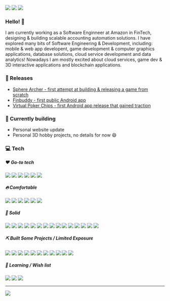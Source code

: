<!-- TODO: cover -->

[![](https://img.shields.io/badge/-Homepage-informational?style=flat&logo=github&color=181717&logoColor=ffffff)](https://elatoskinas.github.io/)
[![](https://img.shields.io/badge/-Email%20me%21-informational?style=flat&logo=gmail&color=ea4335&logoColor=ffffff)](mailto:evaldaslatoskinas@gmail.com)
[![](https://img.shields.io/badge/-Linkedin-informational?style=flat&logo=linkedin&color=0077b5&logoColor=ffffff)](https://www.linkedin.com/in/evaldas-latoskinas/)

### Hello! 👋
I am currently working as a Software Enginneer at Amazon in FinTech, designing & building scalable accounting automation solutions. I have explored many bits of Software Engineering & Development, including: mobile & web app developent, game development & computer graphics applications, database solutions, cloud service development and data analytics! Nowadays I am mostly excited about cloud services, game dev & 3D interactive applications and blockchain applications.

### 🚀 Releases
* [Sphere Archer - first attempt at building & releasing a game from scratch](https://play.google.com/store/apps/details?id=com.SphereArcher)
* [Finbuddy - first public Android app](https://play.google.com/store/apps/details?id=emporium.financecalendar&hl=en&gl=US)
* [Virtual Poker Chips - first Android app release that gained traction](https://play.google.com/store/apps/details?id=enlightenworks.VirtualPokerChips)

### 🔨 Currently building
* Personal website update
* Personal 3D hobby projects, no details for now 😄

### 💻 Tech

##### ❤️ Go-to tech
![](https://img.shields.io/badge/-Python-informational?style=flat&logo=Python&logoColor=white&color=ED473D)
![](https://img.shields.io/badge/-Javascript-informational?style=flat&logo=Javascript&logoColor=white&color=ED473D)
![](https://img.shields.io/badge/-Typescript-informational?style=flat&logo=Typescript&logoColor=white&color=ED473D)
![](https://img.shields.io/badge/-React-informational?style=flat&logo=React&logoColor=white&color=ED473D)
![](https://img.shields.io/badge/-AWS-informational?style=flat&logo=amazon-aws&logoColor=white&color=ED473D)
![](https://img.shields.io/badge/-Windows-informational?style=flat&logo=Windows&logoColor=white&color=ED473D)

##### 🔥 Comfortable
![](https://img.shields.io/badge/-Java-informational?style=flat&logo=openjdk&logoColor=white&color=EA9813)
![](https://img.shields.io/badge/-C%23-informational?style=flat&logo=c-sharp&logoColor=white&color=EA9813)
![](https://img.shields.io/badge/-HTML-informational?style=flat&logo=html5&logoColor=white&color=EA9813)
![](https://img.shields.io/badge/-CSS-informational?style=flat&logo=css3&logoColor=white&color=EA9813)
![](https://img.shields.io/badge/-DynamoDB-informational?style=flat&logo=amazondynamodb&logoColor=white&color=EA9813)
![](https://img.shields.io/badge/-Unity-informational?style=flat&logo=Unity&logoColor=white&color=EA9813)

##### 💎 Solid
![](https://img.shields.io/badge/-C++-informational?style=flat&logo=c%2B%2B&logoColor=white&color=58C3CE)
![](https://img.shields.io/badge/-SQLite-informational?style=flat&logo=sqlite&logoColor=white&color=58C3CE)
![](https://img.shields.io/badge/-Android-informational?style=flat&logo=Android&logoColor=white&color=58C3CE)
![](https://img.shields.io/badge/-Gradle-informational?style=flat&logo=gradle&logoColor=white&color=58C3CE)
![](https://img.shields.io/badge/-Jekyll-informational?style=flat&logo=jekyll&logoColor=white&color=58C3CE)
![](https://img.shields.io/badge/-Node.js-informational?style=flat&logo=node.js&logoColor=white&color=58C3CE)
![](https://img.shields.io/badge/-Redis-informational?style=flat&logo=redis&logoColor=white&color=58C3CE)
![](https://img.shields.io/badge/-Solidity-informational?style=flat&logo=solidity&logoColor=white&color=58C3CE)
![](https://img.shields.io/badge/-EVM-informational?style=flat&logo=ethereum&logoColor=white&color=58C3CE)
![](https://img.shields.io/badge/-Terraform-informational?style=flat&logo=terraform&logoColor=white&color=58C3CE)
![](https://img.shields.io/badge/-Docker-informational?style=flat&logo=docker&logoColor=white&color=58C3CE)
![](https://img.shields.io/badge/-PostgreSQL-informational?style=flat&logo=postgresql&logoColor=white&color=58C3CE)
![](https://img.shields.io/badge/-Timescale-informational?style=flat&logo=timescale&logoColor=white&color=58C3CE)
![](https://img.shields.io/badge/-IPFS-informational?style=flat&logo=ipfs&logoColor=white&color=58C3CE)
![](https://img.shields.io/badge/-Mac%20OSx-informational?style=flat&logo=apple&logoColor=white&color=58C3CE)

##### ⛏️ Built Some Projects / Limited Exposure
![](https://img.shields.io/badge/-Scala-informational?style=flat&logo=Scala&logoColor=white&color=44C97C)
![](https://img.shields.io/badge/-MongoDB-informational?style=flat&logo=MongoDB&logoColor=white&color=44C97C)
![](https://img.shields.io/badge/-Spring-informational?style=flat&logo=Spring&logoColor=white&color=44C97C)
![](https://img.shields.io/badge/-Bash-informational?style=flat&logo=gnu-bash&logoColor=white&color=44C97C)
![](https://img.shields.io/badge/-Assembly-informational?style=flat&logo=Linux&logoColor=white&color=44C97C)
![](https://img.shields.io/badge/-Electron-informational?style=flat&logo=electron&logoColor=white&color=44C97C)
![](https://img.shields.io/badge/-Spark-informational?style=flat&logo=apache-spark&logoColor=white&color=44C97C)
![](https://img.shields.io/badge/-Gatsby-informational?style=flat&logo=gatsby&logoColor=white&color=44C97C)
![](https://img.shields.io/badge/-Go-informational?style=flat&logo=go&logoColor=white&color=44C97C)
![](https://img.shields.io/badge/-Arduino-informational?style=flat&logo=arduino&logoColor=white&color=44C97C)
![](https://img.shields.io/badge/-Linux-informational?style=flat&logo=Linux&logoColor=white&color=44C97C)

##### 📖 Learning / Wish list
![](https://img.shields.io/badge/-Kotlin-informational?style=flat&logo=kotlin&logoColor=white&color=B149CE)
![](https://img.shields.io/badge/-Rust-informational?style=flat&logo=rust&logoColor=white&color=B149CE)
![](https://img.shields.io/badge/-Neo4j-informational?style=flat&logo=neo4j&logoColor=white&color=B149CE)

---
<img align="center" src="https://github-readme-stats.vercel.app/api?username=elatoskinas&show_icons=true" />

